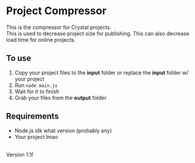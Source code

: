# Project Compressor

This is the compressor for Crystal projects.<br>
This is used to decrease project size for publishing. This can also decrease load time for online projects.

## To use
1. Copy your project files to the **input** folder or replace the **input** folder w/ your project
2. Run `node main.js`
3. Wait for it to finish
4. Grab your files from the **output** folder

## Requirements
- Node.js idk what version (probably any)
- Your project lmao

<br>
Version 1.1f